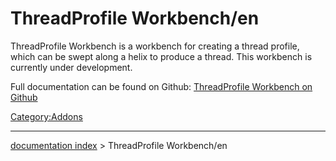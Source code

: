# ThreadProfile Workbench/en
ThreadProfile Workbench is a workbench for creating a thread profile, which can be swept along a helix to produce a thread. This workbench is currently under development.

Full documentation can be found on Github: [ThreadProfile Workbench on Github](https://github.com/mwganson/ThreadProfile)

[Category:Addons](Category:Addons.md)

---
[documentation index](../README.md) > ThreadProfile Workbench/en
